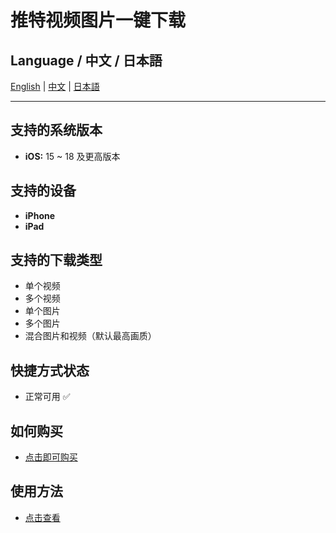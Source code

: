 # 推特视频图片一键下载

## Language / 中文 / 日本語

[English](../README.md) | [中文](README.zh.md) | [日本語](README.ja.md)

---
## 支持的系统版本
- **iOS:** 15 ~ 18 及更高版本
## 支持的设备
- **iPhone**
- **iPad**

## 支持的下载类型
- 单个视频
- 多个视频
- 单个图片
- 多个图片
- 混合图片和视频（默认最高画质）

## 快捷方式状态
- 正常可用 ✅
## 如何购买
- [点击即可购买](https://buymeacoffee.com/suxia/e/301327)
## 使用方法
- [点击查看](https://fengguo.pages.dev/pages/twitter-dl)
